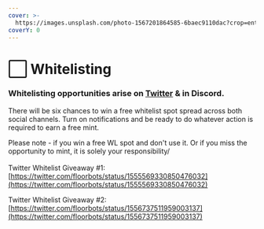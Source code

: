 ```yaml
---
cover: >-
  https://images.unsplash.com/photo-1567201864585-6baec9110dac?crop=entropy&cs=tinysrgb&fm=jpg&ixid=MnwxOTcwMjR8MHwxfHNlYXJjaHwyfHx3aGl0ZXxlbnwwfHx8fDE2NTkyOTUzOTU&ixlib=rb-1.2.1&q=80
coverY: 0
---
```


# ⬜ Whitelisting

### Whitelisting opportunities arise on [Twitter](https://twitter.com/floorbots) & in Discord.

There will be six chances to win a free whitelist spot spread across both social channels. Turn on notifications and be ready to do whatever action is required to earn a free mint.

Please note - if you win a free WL spot and don't use it. Or if you miss the opportunity to mint, it is solely your responsibility/\
\
Twitter Whitelist Giveaway #1: [https://twitter.com/floorbots/status/1555569330850476032](https://twitter.com/floorbots/status/1555569330850476032)

Twitter Whitelist Giveaway #2: [https://twitter.com/floorbots/status/1556737511959003137](https://twitter.com/floorbots/status/1556737511959003137)
